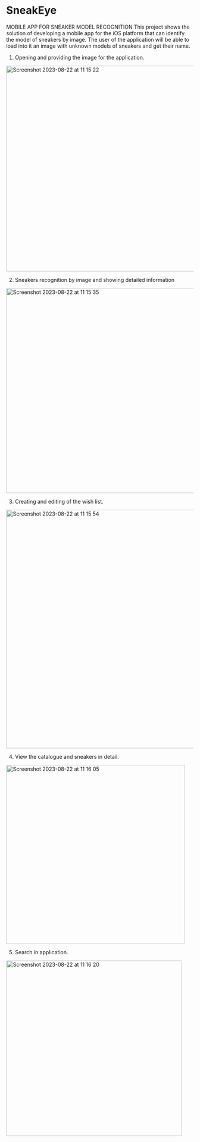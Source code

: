 # SneakEye

MOBILE APP FOR SNEAKER MODEL RECOGNITION 
This project shows the solution of developing a mobile app for the iOS platform that can identify the model of sneakers by image. The user of the application will be able to load into it an image with unknown models of sneakers and get their name.

1. Opening and providing the image for the application.

<img width="552" alt="Screenshot 2023-08-22 at 11 15 22" src="https://github.com/yonashstan/SneakEye/assets/79446252/f6f1b11c-a4a8-4d77-a71e-05460a09eba1">

2. Sneakers recognition by image and showing detailed information

<img width="550" alt="Screenshot 2023-08-22 at 11 15 35" src="https://github.com/yonashstan/SneakEye/assets/79446252/da009d3c-0cb4-43fb-90f6-10f6fe839b4b">

3. Creating and editing of the wish list.
   
<img width="640" alt="Screenshot 2023-08-22 at 11 15 54" src="https://github.com/yonashstan/SneakEye/assets/79446252/b147995f-bf1c-4b60-a453-205a4da7d922">

4. View the catalogue and sneakers in detail.
   
<img width="480" alt="Screenshot 2023-08-22 at 11 16 05" src="https://github.com/yonashstan/SneakEye/assets/79446252/c5042a8a-f839-4bc9-93f5-f7ae3513f7b1">

5. Search in application.
   
<img width="471" alt="Screenshot 2023-08-22 at 11 16 20" src="https://github.com/yonashstan/SneakEye/assets/79446252/1da5fe41-af77-4d6d-a165-30a7d5eed85e">

